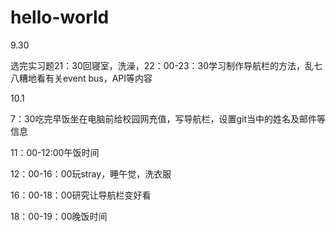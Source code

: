 # hello-world

9.30

选完实习题21：30回寝室，洗澡，22：00-23：30学习制作导航栏的方法，乱七八糟地看有关event bus，API等内容

10.1

7：30吃完早饭坐在电脑前给校园网充值，写导航栏，设置git当中的姓名及邮件等信息

11：00-12:00午饭时间

12：00-16：00玩stray，睡午觉，洗衣服

16：00-18：00研究让导航栏变好看

18：00-19：00晚饭时间
